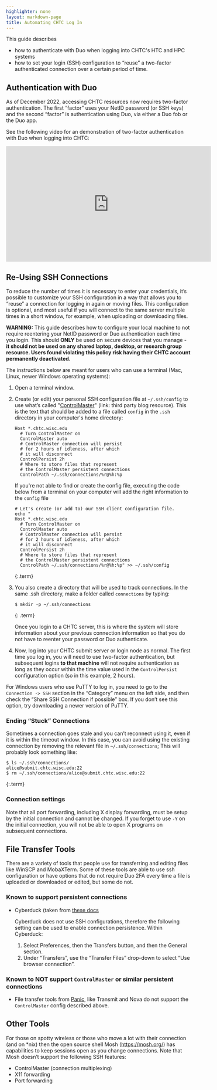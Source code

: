 ```yaml
---
highlighter: none
layout: markdown-page
title: Automating CHTC Log In
---
```


This guide describes 
* how to authenticate with Duo when logging into CHTC's HTC and HPC systems
* how to set your login (SSH) configuration to “reuse” a two-factor authenticated 
connection over a certain period of time. 

## Authentication with Duo

As of December 2022, accessing CHTC resources 
now requires two-factor authentication. The first “factor” uses your NetID password 
(or SSH keys) and the second “factor” is authentication using Duo, via either a 
Duo fob or the Duo app. 

See the following video for an demonstration of two-factor authentication with Duo 
when logging into CHTC: 

<iframe width="560" height="315" src="https://www.youtube.com/embed/J-wxsrQ3v04" title="YouTube video player" frameborder="0" allow="accelerometer; autoplay; clipboard-write; encrypted-media; gyroscope; picture-in-picture" allowfullscreen></iframe>

## Re-Using SSH Connections

To reduce the number of times it is necessary to enter your credentials, it’s possible 
to customize your SSH configuration in a way that allows you to “reuse” a connection 
for logging in again or moving files.  This configuration is optional, and 
most useful if you will connect to 
the same server multiple times in a short window, for example, when uploading or 
downloading files. 

**WARNING:** This guide describes how to configure your local machine to not require 
reentering your NetID password or Duo authentication each time you login. 
This should **ONLY** be used on secure devices that you manage - **it should 
not be used on any shared laptop, desktop, or research group resource. Users 
found violating this policy risk having their CHTC account permanently deactivated.** 

The instructions below are meant for users who can use a terminal (Mac, Linux, newer Windows operating systems): 

1. Open a terminal window.

1. Create (or edit) your personal SSH configuration file at `~/.ssh/config` to use 
what’s called "[ControlMaster](https://www.anchor.com.au/blog/2010/02/ssh-controlmaster-the-good-the-bad-the-ugly/)" (link: third party blog resource). 
This is the text that should be added to a file called `config` in the `.ssh` directory in your computer's home directory: 
	```	
	Host *.chtc.wisc.edu
	  # Turn ControlMaster on
	  ControlMaster auto
	  # ControlMaster connection will persist
	  # for 2 hours of idleness, after which
	  # it will disconnect
	  ControlPersist 2h
	  # Where to store files that represent
	  # the ControlMaster persistent connections
	  ControlPath ~/.ssh/connections/%r@%h:%p
	```
	If you're not able to find or create the config file, executing the code below from a terminal on your computer
	will add the right information to the `config` file
	```	
	# Let's create (or add to) our SSH client configuration file. 
	echo "
	Host *.chtc.wisc.edu
	  # Turn ControlMaster on
	  ControlMaster auto
	  # ControlMaster connection will persist
	  # for 2 hours of idleness, after which
	  # it will disconnect
	  ControlPersist 2h
	  # Where to store files that represent
	  # the ControlMaster persistent connections
	  ControlPath ~/.ssh/connections/%r@%h:%p" >> ~/.ssh/config
	```
	{:.term}

1. You also create a directory that will be used to track connections. In 
the same .ssh directory, make a folder called `connections` by typing: 
	```
	$ mkdir -p ~/.ssh/connections
	```
	{: .term}
	
	Once you login to a CHTC server, this is where the system will store information 
	about your previous connection information so that you do not have to reenter your 
	password or Duo authenticate. 

4. Now, log into your CHTC submit server or login node as normal. The first time you log in, you will need to use 
two-factor authentication, but subsequent logins **to that machine** will not require 
authentication as long as they occur within the time value used in 
the `ControlPersist` configuration option (so in this example, 2 hours). 

For Windows users who use PuTTY to log in, you need to go to 
the `Connection -> SSH` section in the “Category” menu on the left side, 
and then check the “Share SSH Connection if possible” box. If you don’t 
see this option, try downloading a newer version of PuTTY.  

### Ending “Stuck” Connections

Sometimes a connection goes stale and you can’t reconnect using it, even if 
it is within the timeout window. In this case, you can avoid using the existing 
connection by removing the relevant file in `~/.ssh/connections`; This will probably 
look something like: 

```
$ ls ~/.ssh/connections/
alice@submit.chtc.wisc.edu:22
$ rm ~/.ssh/connections/alice@submit.chtc.wisc.edu:22
```
{:.term}

### Connection settings

Note that all port forwarding, including X display forwarding, must be setup by 
the initial connection and cannot be changed. If you forget to use `-Y` on the initial 
connection, you will not be able to open X programs on subsequent connections.

## File Transfer Tools

There are a variety of tools that people use for transferring and editing files 
like WinSCP and MobaXTerm. Some of these tools are able to use ssh configuration 
or have options that do not require Duo 2FA every time a file is uploaded or 
downloaded or edited, but some do not. 

### Known to support persistent connections

* Cyberduck (taken from [these docs](https://s2.smu.edu/hpc/documentation/access.html)

    Cyberduck does not use SSH configurations, therefore the following setting 
    can be used to enable connection persistence. Within Cyberduck:

    1. Select Preferences, then the Transfers button, and then the General section.
    1. Under “Transfers”, use the “Transfer Files” drop-down to select “Use browser 
connection”.

### Known to NOT support `ControlMaster` or similar persistent connections

* File transfer tools from [Panic](https://panic.com/), like Transmit and Nova
do not support the `ControlMaster` config described above. 

## Other Tools

For those on spotty wireless or those who move a lot with their connection 
(and on \*nix) then the open source shell Mosh (https://mosh.org/) has capabilities 
to keep sessions open as you change connections. Note that Mosh doesn’t support the 
following SSH features:
* ControlMaster (connection multiplexing) 
* X11 forwarding
* Port forwarding

